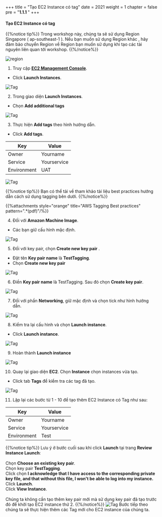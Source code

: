 +++
title = "Tạo EC2 Instance có tag"
date = 2021
weight = 1
chapter = false
pre = "<b>1.1.1 </b>"
+++


#### Tạo EC2 Instance có tag

{{%notice tip%}}
Trong workshop này, chúng ta sẽ sử dụng Region Singapore ( ap-southeast-1 ). Nếu bạn muốn sử dụng Region khác , hãy đảm bảo chuyển Region về Region bạn muốn sử dụng khi tạo các tài nguyên liên quan tới workshop.
{{%/notice%}}

![region](/images/tag/1region.png?width=90pc)

1. Truy cập [**EC2 Management Console**](https://ap-southeast-1.console.aws.amazon.com/ec2/v2/home?region=ap-southeast-1#Instances).
  + Click **Launch Instances**.

![Tag](/images/tag/1ec2.png?width=90pc)


2. Trong giao diện **Launch Instances**.
  +	Chọn **Add additional tags**

![Tag](/images/tag/2ec2.png?width=90pc)

3. Thực hiện **Add tags** theo hình hướng dẫn.
  + Click **Add tags**.

| Key           | Value       |
| ------------- | ----------- |
| Owner         | Yourname    |
| Service       | Yourservice |
| Environment   | UAT         |

![Tag](/images/tag/3ec2.png?width=90pc)

{{%notice tip%}}
Bạn có thể tải về tham khảo tài liệu best practices hướng dẫn cách sử dụng tagging bên dưới.
{{%/notice%}}

{{%attachments style="orange" title="AWS Tagging Best practices" pattern=".*(pdf)"/%}}

4. Đối với **Amazon Machine Image**.
  + Các bạn giữ cấu hình mặc định.

![Tag](/images/tag/4ec2.png?width=90pc)


5. Đối với key pair, chọn **Create new key pair** .
  + Đặt tên **Key pair name** là **TestTagging**.
  + Chọn **Create new key pair** 

![Tag](/images/tag/5ec2.png?width=90pc)

6. Điền **Key pair name** là TestTagging. Sau đó chọn **Create key pair**. 

![Tag](/images/tag/6ec2.png?width=90pc)

7. Đối với phần **Networking**, giữ mặc định và chọn tick như hình hướng dẫn.

![Tag](/images/tag/7ec2.png?width=90pc)


8. Kiểm tra lại cấu hình và chọn **Launch instance**.
  + Click **Launch instance**.
  
  ![Tag](/images/tag/8ec2.png?width=90pc)

9. Hoàn thành **Launch instance**

  ![Tag](/images/tag/9ec2.png?width=90pc)

10. Quay lại giao diện **EC2**. Chọn **Instance** chọn instances vừa tạo.
  + Click tab **Tags** để kiểm tra các tag đã tạo.

  ![Tag](/images/tag/10ec2a.png?width=90pc)

11. Lặp lại các bước từ 1 - 10 để tạo thêm EC2 Instance có Tag như sau:

| Key | Value |
| ------ | ----------- |
| Owner   | Yourname |
| Service   | Yourservice |
| Environment   | Test |

 {{%notice tip%}}
Lưu ý ở bước cuối sau khi click **Launch** tại trang **Review Instance Launch**: \
\
 Chọn **Choose an existing key pair**. \
 Chọn key pair **TestTagging**. \
 Click chọn **I acknowledge that I have access to the corresponding private key file, and that without this file, I won't be able to log into my instance.** \
 Click **Launch**. \
 Click **View Instance**. \
\
 Chúng ta không cần tạo thêm key pair mới mà sử dụng key pair đã tạo trước đó để khởi tạo EC2 instance thứ 2.
{{%/notice%}}
![Tag](/images/tag/10ec2.png?width=90pc)
Bước tiếp theo chúng ta sẽ thực hiện thêm các Tag mới cho EC2 instance của chúng ta.
